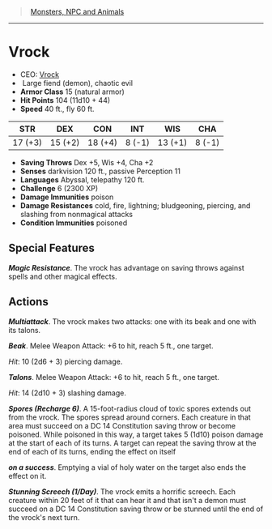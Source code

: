 ﻿---
!MonsterVO
Type: fiend (demon)
Size: Large
Alignment: chaotic evil
ArmorClass: 15 (natural armor)
HitPoints: 104 (11d10 + 44)
Speed: 40 ft., fly 60 ft.
Strength: 17 (+3)
Dexterity: 15 (+2)
Constitution: 18 (+4)
Intelligence: ' 8 (-1)'
Wisdom: 13 (+1)
Charisma: ' 8 (-1)'
SavingThrows: Dex +5, Wis +4, Cha +2
DamageImmunities: poison
ConditionImmunities: poisoned
DamageResistances: cold, fire, lightning; bludgeoning, piercing, and slashing from nonmagical attacks
Senses: darkvision 120 ft., passive Perception 11
Languages: Abyssal, telepathy 120 ft.
Challenge: 6 (2300 XP)
Id: monsters_vo.md#vrock
ParentLink: monsters_vo.md#monsters-npc-and-animals
Name: Vrock
ParentName: Monsters, NPC and Animals
NameLevel: 1
AltName: '[Vrock](hd_monsters_vrock.md)'
---
> [Monsters, NPC and Animals](srd_monsters.md)

---

# Vrock

- CEO: [Vrock](hd_monsters_vrock.md)
-  Large fiend (demon), chaotic evil
- **Armor Class** 15 (natural armor)
- **Hit Points** 104 (11d10 + 44)
- **Speed** 40 ft., fly 60 ft.

|STR|DEX|CON|INT|WIS|CHA|
|---|---|---|---|---|---|
|17 (+3)|15 (+2)|18 (+4)| 8 (-1)|13 (+1)| 8 (-1)|

- **Saving Throws** Dex +5, Wis +4, Cha +2
- **Senses** darkvision 120 ft., passive Perception 11
- **Languages** Abyssal, telepathy 120 ft.
- **Challenge** 6 (2300 XP)
- **Damage Immunities** poison
- **Damage Resistances** cold, fire, lightning; bludgeoning, piercing, and slashing from nonmagical attacks
- **Condition Immunities** poisoned

## Special Features

**_Magic Resistance_**. The vrock has advantage on saving throws against spells and other magical effects.

## Actions

**_Multiattack_**. The vrock makes two attacks: one with its beak and one with its talons.

**_Beak_**. Melee Weapon Attack: +6 to hit, reach 5 ft., one target.

_Hit_: 10 (2d6 + 3) piercing damage.

**_Talons_**. Melee Weapon Attack: +6 to hit, reach 5 ft., one target.

_Hit_: 14 (2d10 + 3) slashing damage.

**_Spores (Recharge 6)_**. A 15-foot-radius cloud of toxic spores extends out from the vrock. The spores spread around corners. Each creature in that area must succeed on a DC 14 Constitution saving throw or become poisoned. While poisoned in this way, a target takes 5 (1d10) poison damage at the start of each of its turns. A target can repeat the saving throw at the end of each of its turns, ending the effect on itself

**_on a success_**. Emptying a vial of holy water on the target also ends the effect on it.

**_Stunning Screech (1/Day)_**. The vrock emits a horrific screech. Each creature within 20 feet of it that can hear it and that isn't a demon must succeed on a DC 14 Constitution saving throw or be stunned until the end of the vrock's next turn.

